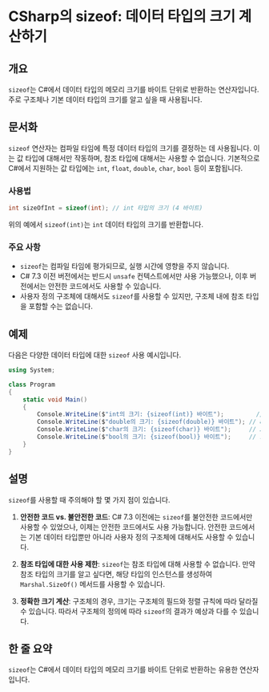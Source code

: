 <!--
Meta Description: # CSharp의 sizeof: 데이터 타입의 크기 계산하기 ## 개요 `sizeof`는 C#에서 데이터 타입의 메모리 크기를 바이트 단위로 반환하는 연산자입니다. 주로 구조체나 기본 데이터 타입의 크기를 알고 싶을 때 사용됩니다. ## 문서화 `sizeof` 연산자는...
Meta Keywords: sizeof, 바이트, 타입의, 데이터, 사용할
-->

# CSharp의 sizeof: 데이터 타입의 크기 계산하기

## 개요
`sizeof`는 C#에서 데이터 타입의 메모리 크기를 바이트 단위로 반환하는 연산자입니다. 주로 구조체나 기본 데이터 타입의 크기를 알고 싶을 때 사용됩니다.

## 문서화
`sizeof` 연산자는 컴파일 타임에 특정 데이터 타입의 크기를 결정하는 데 사용됩니다. 이는 값 타입에 대해서만 작동하며, 참조 타입에 대해서는 사용할 수 없습니다. 기본적으로 C#에서 지원하는 값 타입에는 `int`, `float`, `double`, `char`, `bool` 등이 포함됩니다.

### 사용법
```csharp
int sizeOfInt = sizeof(int); // int 타입의 크기 (4 바이트)
```
위의 예에서 `sizeof(int)`는 `int` 데이터 타입의 크기를 반환합니다.

### 주요 사항
- `sizeof`는 컴파일 타임에 평가되므로, 실행 시간에 영향을 주지 않습니다.
- C# 7.3 이전 버전에서는 반드시 `unsafe` 컨텍스트에서만 사용 가능했으나, 이후 버전에서는 안전한 코드에서도 사용할 수 있습니다.
- 사용자 정의 구조체에 대해서도 `sizeof`를 사용할 수 있지만, 구조체 내에 참조 타입을 포함할 수는 없습니다.

## 예제
다음은 다양한 데이터 타입에 대한 `sizeof` 사용 예시입니다.

```csharp
using System;

class Program
{
    static void Main()
    {
        Console.WriteLine($"int의 크기: {sizeof(int)} 바이트");         // 4 바이트
        Console.WriteLine($"double의 크기: {sizeof(double)} 바이트"); // 8 바이트
        Console.WriteLine($"char의 크기: {sizeof(char)} 바이트");     // 2 바이트
        Console.WriteLine($"bool의 크기: {sizeof(bool)} 바이트");     // 1 바이트
    }
}
```

## 설명
`sizeof`를 사용할 때 주의해야 할 몇 가지 점이 있습니다.

1. **안전한 코드 vs. 불안전한 코드**: C# 7.3 이전에는 `sizeof`를 불안전한 코드에서만 사용할 수 있었으나, 이제는 안전한 코드에서도 사용 가능합니다. 안전한 코드에서는 기본 데이터 타입뿐만 아니라 사용자 정의 구조체에 대해서도 사용할 수 있습니다.

2. **참조 타입에 대한 사용 제한**: `sizeof`는 참조 타입에 대해 사용할 수 없습니다. 만약 참조 타입의 크기를 알고 싶다면, 해당 타입의 인스턴스를 생성하여 `Marshal.SizeOf()` 메서드를 사용할 수 있습니다.

3. **정확한 크기 계산**: 구조체의 경우, 크기는 구조체의 필드와 정렬 규칙에 따라 달라질 수 있습니다. 따라서 구조체의 정의에 따라 `sizeof`의 결과가 예상과 다를 수 있습니다.

## 한 줄 요약
`sizeof`는 C#에서 데이터 타입의 메모리 크기를 바이트 단위로 반환하는 유용한 연산자입니다.
